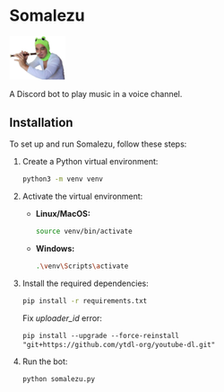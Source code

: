 # Somalezu

<img src="somalezu.png" alt="Somalezu Logo" width="100"/>

A Discord bot to play music in a voice channel. 

## Installation

To set up and run Somalezu, follow these steps:

1. Create a Python virtual environment:

    ```bash
    python3 -m venv venv
    ```

2. Activate the virtual environment:

    - **Linux/MacOS:**

        ```bash
        source venv/bin/activate
        ```

    - **Windows:**

        ```bash
        .\venv\Scripts\activate
        ```

3. Install the required dependencies:

    ```bash
    pip install -r requirements.txt
    ```
    Fix *uploader_id* error:
    ```
    pip install --upgrade --force-reinstall "git+https://github.com/ytdl-org/youtube-dl.git"
    ```

4. Run the bot:

    ```bash
    python somalezu.py
    ```